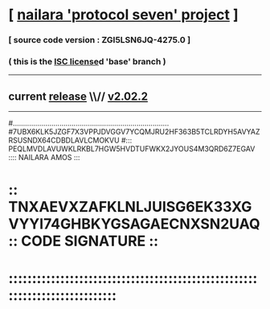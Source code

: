
# [ [nailara 'protocol seven' project](http://nailara.network/) ]

### [ source code version : ZGI5LSN6JQ-4275.0 ]

### ( this is the [ISC license](license)d 'base' branch )
---
## current [release](https://github.com/nailara-technologies/protocol-7/releases) \\\\// [v2.02.2](https://github.com/nailara-technologies/protocol-7/releases/tag/v2.02.2)
---

#.............................................................................
#7UBX6KLK5JZGF7X3VPPJDVGGV7YCQMJRU2HF363B5TCLRDYH5AVYAZRSUSNDX64CDBDLAVLCMOKVU
#::: PEQLMVDLAVUWKLRKBL7HGW5HVDTUFWKX2JYOUS4M3QRD6Z7EGAV :::: NAILARA AMOS :::
# :: TNXAEVXZAFKLNLJUISG6EK33XGVYYI74GHBKYGSAGAECNXSN2UAQ :: CODE SIGNATURE ::
# ::::::::::::::::::::::::::::::::::::::::::::::::::::::::::::::::::::::::::::
